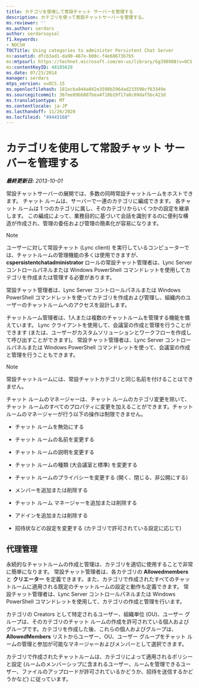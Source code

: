 ```yaml
---
title: カテゴリを使用して常設チャット サーバーを管理する
description: カテゴリを使って常設チャットサーバーを管理する。
ms.reviewer: ''
ms.author: serdars
author: serdarsoysal
f1.keywords:
- NOCSH
TOCTitle: Using categories to administer Persistent Chat Server
ms:assetid: dfcb3ad1-da90-467e-b08c-f4e68673b7b5
ms:mtpsurl: https://technet.microsoft.com/en-us/library/Gg398988(v=OCS.15)
ms:contentKeyID: 48185628
ms.date: 07/23/2014
manager: serdars
mtps_version: v=OCS.15
ms.openlocfilehash: 181ecba944a042e3598b2964ad233590cf63349e
ms.sourcegitcommit: 36fee89bb887bea4f18b19f17a8c69daf5bc423d
ms.translationtype: MT
ms.contentlocale: ja-JP
ms.lasthandoff: 11/26/2020
ms.locfileid: "49443168"
---
```

# <a name="using-categories-to-administer-persistent-chat-server"></a>カテゴリを使用して常設チャット サーバーを管理する

<div data-xmlns="http://www.w3.org/1999/xhtml">

<div class="topic" data-xmlns="http://www.w3.org/1999/xhtml" data-msxsl="urn:schemas-microsoft-com:xslt" data-cs="https://msdn.microsoft.com/">

<div data-asp="https://msdn2.microsoft.com/asp">



</div>

<div id="mainSection">

<div id="mainBody">

<span> </span>

_**最終更新日:** 2013-10-01_

常設チャットサーバーの展開では、多数の同時常設チャットルームをホストできます。 チャット ルームは、サーバーで一連のカテゴリに編成できます。 各チャット ルームは 1 つのカテゴリに属し、そのカテゴリからいくつかの設定を継承します。 この編成によって、業務目的に基づいて会話を識別するのに便利な構造が作成され、管理の委任および管理の簡素化が容易になります。

<div>


> [!NOTE]  
> ユーザーに対して常設チャット (Lync client) を実行しているコンピューターでは、チャットルームの管理機能の多くは使用できますが、 <STRONG>cspersistentchatadministrator</STRONG> ロールの常設チャット管理者は、Lync Server コントロールパネルまたは Windows PowerShell コマンドレットを使用してカテゴリを作成または管理する必要があります。



</div>

常設チャット管理者は、Lync Server コントロールパネルまたは Windows PowerShell コマンドレットを使ってカテゴリを作成および管理し、組織内のユーザーのチャットルームへのアクセスを設計します。

チャットルーム管理者は、1人または複数のチャットルームを管理する機能を備えています。 Lync クライアントを使用して、会議室の作成と管理を行うことができます (または、ユーザーがカスタムソリューションとワークフローを作成して呼び出すことができます)。 常設チャット管理者は、Lync Server コントロールパネルまたは Windows PowerShell コマンドレットを使って、会議室の作成と管理を行うこともできます。

<div>


> [!NOTE]  
> 常設チャットルームには、常設チャットカテゴリと同じ名前を付けることはできません。



</div>

チャット ルームのマネージャーは、チャット ルームのカテゴリ変更を除いて、チャット ルームのすべてのプロパティに変更を加えることができます。チャット ルームのマネージャーが行う以下の操作は制限できません。

  - チャット ルームを無効にする

  - チャット ルームの名前を変更する

  - チャット ルームの説明を変更する

  - チャット ルームの種類 (大会議室と標準) を変更する

  - チャット ルームのプライバシーを変更する (開く、閉じる、非公開にする)

  - メンバーを追加または削除する

  - チャット ルーム マネージャーを追加または削除する

  - アドインを追加または削除する

  - 招待状などの設定を変更する (カテゴリで許可されている設定に応じて)

<div>

## <a name="delegated-administration"></a>代理管理

永続的なチャットルームの作成と管理は、カテゴリを適切に使用することで非常に簡単になります。 常設チャット管理者は、各カテゴリの **Allowedmembers** と **クリエーター** を定義できます。また、カテゴリで作成されたすべてのチャットルームに適用される既定のチャットルームの設定と動作も定義できます。 常設チャット管理者は、Lync Server コントロールパネルまたは Windows PowerShell コマンドレットを使用して、カテゴリの作成と管理を行います。

カテゴリの Creators として特定されるユーザー、組織単位 (OU)、ユーザー グループは、そのカテゴリのチャット ルームの作成を許可されている個人およびグループです。カテゴリを作成した後、これらの個人およびグループは、**AllowedMembers** リストからユーザー、OU、ユーザー グループをチャット ルームの管理と参加が可能なマネージャーおよびメンバーとして選択できます。

カテゴリで作成されたチャットルームは、カテゴリによって適用されるポリシーと設定 (ルームのメンバーシップに含まれるユーザー、ルームを管理できるユーザー、ファイルのアップロードが許可されているかどうか、招待を送信するかどうかなど) に従っています。

</div>

</div>

<span> </span>

</div>

</div>

</div>

